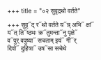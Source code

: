 +++
title = "०२ सुवृद्रथो वर्तते"

+++
सुवृ᳓द् र᳓थो वर्तते य᳓न्न् अभि᳓ क्षां᳓  
य᳓त् ति᳓ष्ठथः क्र᳓तुमन्ता᳓नु पृक्षे᳓  
व᳓पुर् वपुष्या᳓ सचताम् इयं᳓ गी᳓र्  
दिवो᳓ दुहित्रा᳓ उष᳓सा सचेथे